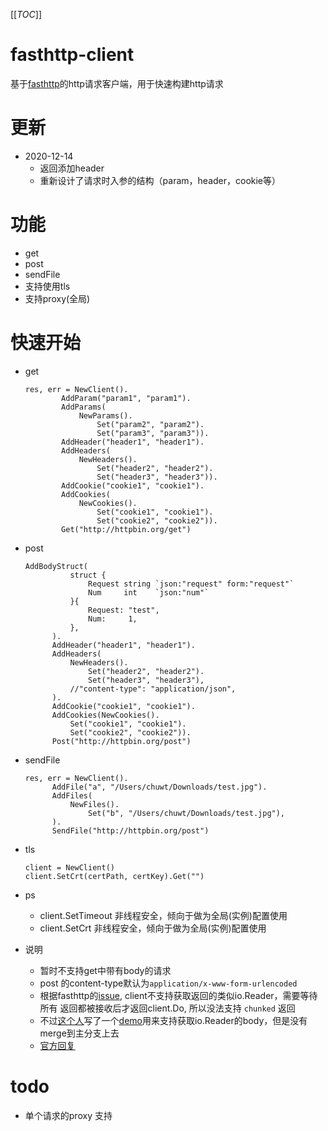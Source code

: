 [[_TOC_]]

# fasthttp-client
基于[fasthttp](https://github.com/valyala/fasthttp#installapplication/x-www-form-urlencoded)的http请求客户端，用于快速构建http请求

# 更新
- 2020-12-14
	- 返回添加header
	- 重新设计了请求时入参的结构（param，header，cookie等）
	
# 功能
- get
- post
- sendFile
- 支持使用tls
- 支持proxy(全局)

# 快速开始
- get
    ```
    res, err = NewClient().
    		AddParam("param1", "param1").
    		AddParams(
    			NewParams().
    				Set("param2", "param2").
    				Set("param3", "param3")).
    		AddHeader("header1", "header1").
    		AddHeaders(
    			NewHeaders().
    				Set("header2", "header2").
    				Set("header3", "header3")).
    		AddCookie("cookie1", "cookie1").
    		AddCookies(
    			NewCookies().
    				Set("cookie1", "cookie1").
    				Set("cookie2", "cookie2")).
    		Get("http://httpbin.org/get")
    ```

- post

  ```
  AddBodyStruct(
  			struct {
  				Request string `json:"request" form:"request"`
  				Num     int    `json:"num"`
  			}{
  				Request: "test",
  				Num:     1,
  			},
  		).
  		AddHeader("header1", "header1").
  		AddHeaders(
  			NewHeaders().
  				Set("header2", "header2").
  				Set("header3", "header3"),
  			//"content-type": "application/json",
  		).
  		AddCookie("cookie1", "cookie1").
  		AddCookies(NewCookies().
  			Set("cookie1", "cookie1").
  			Set("cookie2", "cookie2")).
  		Post("http://httpbin.org/post")
  ```

- sendFile

  ```
  res, err = NewClient().
  		AddFile("a", "/Users/chuwt/Downloads/test.jpg").
  		AddFiles(
  			NewFiles().
  				Set("b", "/Users/chuwt/Downloads/test.jpg"),
  		).
  		SendFile("http://httpbin.org/post")
  ```
- tls

  ```
  client = NewClient()
  client.SetCrt(certPath, certKey).Get("")
  ```

- ps
    - client.SetTimeout 非线程安全，倾向于做为全局(实例)配置使用
    - client.SetCrt 非线程安全，倾向于做为全局(实例)配置使用

- 说明
    - 暂时不支持get中带有body的请求
    - post 的content-type默认为`application/x-www-form-urlencoded`
    - 根据fasthttp的[issue](https://github.com/valyala/fasthttp/issues/411), client不支持获取返回的类似io.Reader，需要等待所有
    返回都被接收后才返回client.Do, 所以没法支持 `chunked` 返回
    - 不过[这个人](https://github.com/erikdubbelboer)写了一个[demo](https://github.com/erikdubbelboer/fasthttp/commit/69515271036c791b25543da6a4360fadb6b61173)用来支持获取io.Reader的body，但是没有merge到主分支上去
    - [官方回复](https://github.com/valyala/fasthttp/issues/849)

# todo
- 单个请求的proxy 支持